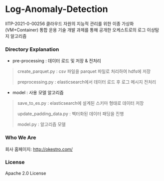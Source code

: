 # Log-Anomaly-Detection

IITP-2021-0-00256 클라우드 자원의 지능적 관리를 위한 이종 가상화(VM+Container) 통합 운용 기술 개발 과제를 통해 공개한 오케스트로의 로그 이상탐지 알고리즘

### Directory Explanation
* pre-processing : 데이터 로드 및 저장 & 전처리
> create_parquet.py : csv 파일을 parquet 파일로 처리하여 hdfs에 저장
> 
> preprocessing.py : elasticsearch에서 데이터 로드 후 로그 메시지 전처리

* model : 사용 모델 알고리즘
> save_to_es.py : elasticsearch에 설계된 스키마 형태로 데이터 저장
> 
> update_padding_data.py : 벡터화된 데이터 패딩을 진행
> 
> model.py : 알고리즘 모델
> 
### Who We Are
회사 홈페이지:
http://okestro.com/

### License
Apache 2.0 License
